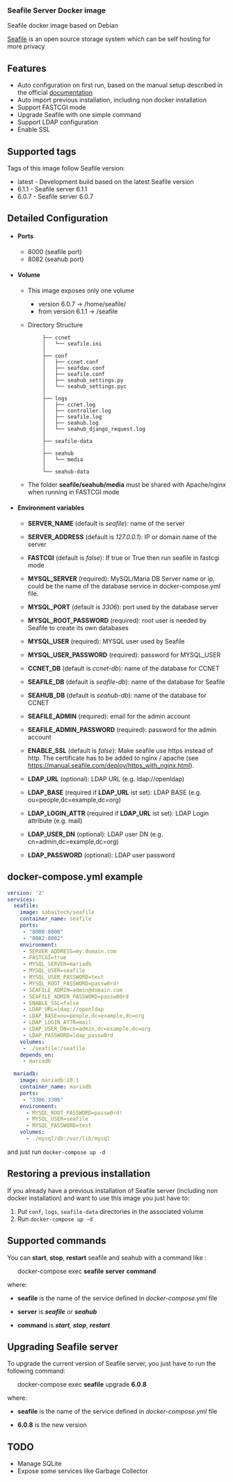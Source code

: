 ### Seafile Server Docker image ###
Seafile docker image based on Debian

[Seafile](https://www.seafile.com) is an open source storage system which can be self hosting for more privacy


## Features ##
* Auto configuration on first run, based on the manual setup described in the official  [documentation](https://manual.seafile.com/deploy/using_mysql.html)
* Auto import previous installation, including non docker installation
* Support FASTCGI mode
* Upgrade Seafile with one simple command
* Support LDAP configuration
* Enable SSL

## Supported tags ##
Tags of this image follow Seafile version:
* latest - Development build based on the latest Seafile version
* 6.1.1 - Seafile server 6.1.1
* 6.0.7 - Seafile server 6.0.7

## Detailed Configuration ##
- #### Ports ####
  - 8000 (seafile port)
  - 8082 (seahub port)

- #### Volume ####

  - This image exposes only one volume
    * version 6.0.7 -> /home/seafile/
    * from version 6.1.1 -> /seafile

  - Directory Structure
  ``` seafile/
          ├── ccnet
          │   └── seafile.ini
          │
          ├── conf
          │   ├── ccnet.conf
          │   ├── seafdav.conf
          │   ├── seafile.conf
          │   ├── seahub_settings.py
          │   └── seahub_settings.pyc
          │
          ├── logs
          │   ├── ccnet.log
          │   ├── controller.log
          │   ├── seafile.log
          │   ├── seahub.log
          │   └── seahub_django_request.log
          │
          ├── seafile-data
          │
          ├── seahub
          │   └── media
          │
          └── seahub-data
   ```       
    * The folder **seafile/seahub/media** must be shared with Apache/nginx when running in FASTCGI mode

- #### Environment variables ####
  * **SERVER_NAME** (default is *seafile*): name of the server

  * **SERVER_ADDRESS** (default is *127.0.0.1*): IP or domain name of the server

  * **FASTCGI** (default is *false*): If true or True then run seafile in fastcgi mode

  * **MYSQL_SERVER** (required):  MySQL/Maria DB Server name or ip, could be the name of the database service in docker-compose.yml file.

  * **MYSQL_PORT** (default is *3306*): port used by the database server

  * **MYSQL_ROOT_PASSWORD** (required): root user is needed by Seafile to create its own databases

  * **MYSQL_USER** (required): MYSQL user used by Seafile

  * **MYSQL_USER_PASSWORD** (required): password for MYSQL_USER

  * **CCNET_DB** (default is *ccnet-db*): name of the database for CCNET

  * **SEAFILE_DB** (default is *seafile-db*): name of the database for Seafile

  * **SEAHUB_DB** (default is *seahub-db*): name of the database for CCNET

  * **SEAFILE_ADMIN** (required): email for the admin account

  * **SEAFILE_ADMIN_PASSWORD** (required): password for the admin account

  * **ENABLE_SSL** (default is *false*): Make seafile use https instead of http. The certificate has to be added to nginx / apache (see https://manual.seafile.com/deploy/https_with_nginx.html).

  * **LDAP_URL** (optional): LDAP URL (e.g. ldap://openldap)

  * **LDAP_BASE** (required if **LDAP_URL** ist set): LDAP BASE (e.g. ou=people,dc=example,dc=org)

  * **LDAP_LOGIN_ATTR** (required if **LDAP_URL** ist set): LDAP Login attribute (e.g. mail)

  * **LDAP_USER_DN** (optional): LDAP user DN (e.g. cn=admin,dc=example,dc=org)

  * **LDAP_PASSWORD** (optional): LDAP user password


## docker-compose.yml example ##
  ```yml
  version: '2'
  services:
    seafile:
      image: sabaitech/seafile
      container_name: seafile
      ports:
       - "8000:8000"
       - "8082:8082"
      environment:
       - SERVER_ADDRESS=my.domain.com
       - FASTCGI=true
       - MYSQL_SERVER=mariadb
       - MYSQL_USER=seafile
       - MYSQL_USER_PASSWORD=test
       - MYSQL_ROOT_PASSWORD=passw0rd!
       - SEAFILE_ADMIN=admin@domain.com
       - SEAFILE_ADMIN_PASSWORD=passw00rd
       - ENABLE_SSL=false
       - LDAP_URL=ldap://openldap
       - LDAP_BASE=ou=people,dc=example,dc=org
       - LDAP_LOGIN_ATTR=mail
       - LDAP_USER_DN=cn=admin,dc=example,dc=org
       - LDAP_PASSWORD=ldap_passw0rd
      volumes:
       - ./seafile:/seafile
      depends_on:
       - mariadb

    mariadb:
      image: mariadb:10.1
      container_name: mariadb
      ports:
       - "3306:3306"
      environment:
        - MYSQL_ROOT_PASSWORD=passw0rd!
        - MYSQL_USER=seafile
        - MYSQL_PASSWORD=test
      volumes:
        - ./mysql/db:/var/lib/mysql
```


and just run ```docker-compose up -d```


## Restoring a previous installation ##

 If you already have a previous installation of Seafile server (including non docker installation) and want to use this image you just have to:
   1. Put ```conf```, ```logs```, ```seafile-data``` directories in the associated volume
   2. Run ```docker-compose up -d```


## Supported commands ##

  You can **start**, **stop**, **restart** seafile and seahub with a command like :

&nbsp;&nbsp;&nbsp;&nbsp;&nbsp;&nbsp;docker-compose exec **seafile** **server** **command**

where:

  - **seafile** is the name of the service defined in *docker-compose.yml* file

  - **server** is ***seafile*** or ***seahub***

  - **command** is ***start***, ***stop***, ***restart***



## Upgrading Seafile server ##

To upgrade the current version of Seafile server, you just have to run the following command:

&nbsp;&nbsp;&nbsp;&nbsp;&nbsp;&nbsp;docker-compose exec **seafile** upgrade **6.0.8**

where:

  - **seafile** is the name of the service defined in *docker-compose.yml* file

  - **6.0.8** is the new version

## TODO ##
* Manage SQLite
* Expose some services like Garbage Collector
